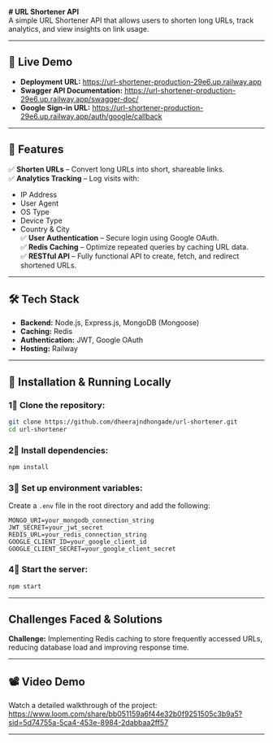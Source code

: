 **# URL Shortener API**  
A simple URL Shortener API that allows users to shorten long URLs, track analytics, and view insights on link usage.

---

## 🚀 Live Demo

- **Deployment URL:** https://url-shortener-production-29e6.up.railway.app
- **Swagger API Documentation:** https://url-shortener-production-29e6.up.railway.app/swagger-doc/
- **Google Sign-in URL:** https://url-shortener-production-29e6.up.railway.app/auth/google/callback

---

## 🎯 Features

✅ **Shorten URLs** – Convert long URLs into short, shareable links.  
✅ **Analytics Tracking** – Log visits with:

- IP Address
- User Agent
- OS Type
- Device Type
- Country & City  
  ✅ **User Authentication** – Secure login using Google OAuth.  
  ✅ **Redis Caching** – Optimize repeated queries by caching URL data.  
  ✅ **RESTful API** – Fully functional API to create, fetch, and redirect shortened URLs.

---

## 🛠 Tech Stack

- **Backend:** Node.js, Express.js, MongoDB (Mongoose)
- **Caching:** Redis
- **Authentication:** JWT, Google OAuth
- **Hosting:** Railway

---

## 🔧 Installation & Running Locally

### 1⃣ Clone the repository:

```sh
git clone https://github.com/dheerajndhongade/url-shortener.git
cd url-shortener
```

### 2⃣ Install dependencies:

```sh
npm install
```

### 3⃣ Set up environment variables:

Create a `.env` file in the root directory and add the following:

```env
MONGO_URI=your_mongodb_connection_string
JWT_SECRET=your_jwt_secret
REDIS_URL=your_redis_connection_string
GOOGLE_CLIENT_ID=your_google_client_id
GOOGLE_CLIENT_SECRET=your_google_client_secret
```

### 4⃣ Start the server:

```sh
npm start
```

---

## Challenges Faced & Solutions

**Challenge:** Implementing Redis caching to store frequently accessed URLs, reducing database load and improving response time.

---

## 📽 Video Demo

Watch a detailed walkthrough of the project:  
https://www.loom.com/share/bb051159a6f44e32b0f9251505c3b9a5?sid=5d74755a-5ca4-453e-8984-2dabbaa2ff57

---
